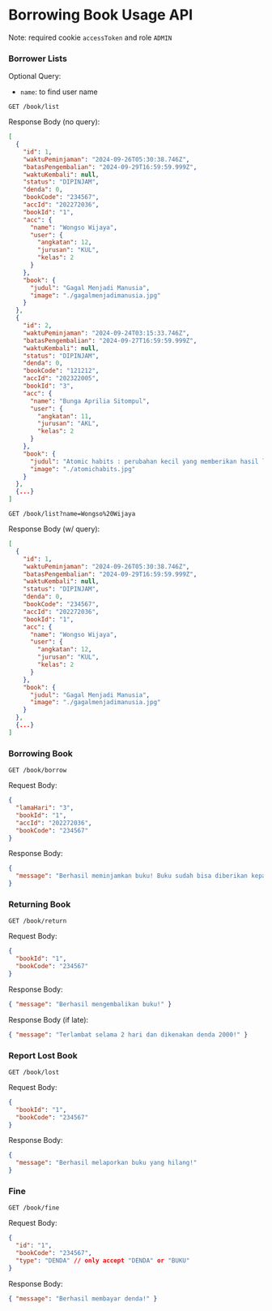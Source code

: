 # Borrowing Book Usage API

Note: required cookie `accessToken` and role `ADMIN`

### Borrower Lists

Optional Query:

- `name`: to find user name

```http
GET /book/list
```

Response Body (no query):

```json
[
  {
    "id": 1,
    "waktuPeminjaman": "2024-09-26T05:30:38.746Z",
    "batasPengembalian": "2024-09-29T16:59:59.999Z",
    "waktuKembali": null,
    "status": "DIPINJAM",
    "denda": 0,
    "bookCode": "234567",
    "accId": "202272036",
    "bookId": "1",
    "acc": {
      "name": "Wongso Wijaya",
      "user": {
        "angkatan": 12,
        "jurusan": "KUL",
        "kelas": 2
      }
    },
    "book": {
      "judul": "Gagal Menjadi Manusia",
      "image": "./gagalmenjadimanusia.jpg"
    }
  },
  {
    "id": 2,
    "waktuPeminjaman": "2024-09-24T03:15:33.746Z",
    "batasPengembalian": "2024-09-27T16:59:59.999Z",
    "waktuKembali": null,
    "status": "DIPINJAM",
    "denda": 0,
    "bookCode": "121212",
    "accId": "202322005",
    "bookId": "3",
    "acc": {
      "name": "Bunga Aprilia Sitompul",
      "user": {
        "angkatan": 11,
        "jurusan": "AKL",
        "kelas": 2
      }
    },
    "book": {
      "judul": "Atomic habits : perubahan kecil yang memberikan hasil luar biasa",
      "image": "./atomichabits.jpg"
    }
  },
  {...}
]
```

```http
GET /book/list?name=Wongso%20Wijaya
```

Response Body (w/ query):

```json
[
  {
    "id": 1,
    "waktuPeminjaman": "2024-09-26T05:30:38.746Z",
    "batasPengembalian": "2024-09-29T16:59:59.999Z",
    "waktuKembali": null,
    "status": "DIPINJAM",
    "denda": 0,
    "bookCode": "234567",
    "accId": "202272036",
    "bookId": "1",
    "acc": {
      "name": "Wongso Wijaya",
      "user": {
        "angkatan": 12,
        "jurusan": "KUL",
        "kelas": 2
      }
    },
    "book": {
      "judul": "Gagal Menjadi Manusia",
      "image": "./gagalmenjadimanusia.jpg"
    }
  },
  {...}
]
```

### Borrowing Book

```http
GET /book/borrow
```

Request Body:

```json
{
  "lamaHari": "3",
  "bookId": "1",
  "accId": "202272036",
  "bookCode": "234567"
}
```

Response Body:

```json
{
  "message": "Berhasil meminjamkan buku! Buku sudah bisa diberikan kepada peminjam."
}
```

### Returning Book

```http
GET /book/return
```

Request Body:

```json
{
  "bookId": "1",
  "bookCode": "234567"
}
```

Response Body:

```json
{ "message": "Berhasil mengembalikan buku!" }
```

Response Body (if late):

```json
{ "message": "Terlambat selama 2 hari dan dikenakan denda 2000!" }
```

### Report Lost Book

```http
GET /book/lost
```

Request Body:

```json
{
  "bookId": "1",
  "bookCode": "234567"
}
```

Response Body:

```json
{
  "message": "Berhasil melaporkan buku yang hilang!"
}
```

### Fine

```http
GET /book/fine
```

Request Body:

```json
{
  "id": "1",
  "bookCode": "234567",
  "type": "DENDA" // only accept "DENDA" or "BUKU"
}
```

Response Body:

```json
{ "message": "Berhasil membayar denda!" }
```
